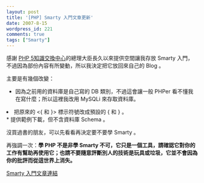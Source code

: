 ```yaml
---
layout: post
title: '[PHP] Smarty 入門文章更新'
date: 2007-8-15
wordpress_id: 221
comments: true
tags: ["Smarty"]
---
```


感謝 [PHP 5知識交換中心](http://www.php5.idv.tw/)的總理大臣長久以來提供空間讓我存放 Smarty 入門，不過因為部份內容有所變動，所以我決定把它放回來自己的 Blog 。

主要是有幾個改變：

* 因為之前用的資料庫是自己寫的 DB 類別，不過這會讓一般 PHPer 看不懂我在寫什麼；所以這裡我改用 MySQLi 來存取資料庫。
<li>把原來的 <{ 和 }> 標示符號改成預設的 { 和 } 。</li>
* 提供範例下載，但不含資料庫 Schema 。


沒買過書的朋友，可以先看看再決定要不要學 Smarty 。

再強調一次：<strong>學 PHP 不是非學 Smarty 不可，它只是一個工具，請確認它對你的工作有幫助再使用它；也請不要隨意評斷別人的技術是玩具或垃圾，它並不會因為你的批評而從這世界上消失。</strong>

[Smarty 入門文章連結](http://www.jaceju.net/blog/archives/23)
